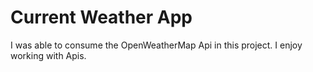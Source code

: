 # Current Weather App

I was able to consume the OpenWeatherMap Api in this project. I enjoy working with Apis.